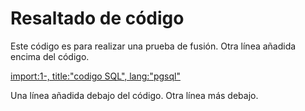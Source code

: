 # Resaltado de código

Este código es para realizar una prueba de fusión.
Otra línea añadida encima del código.

[import:1-, title:"codigo SQL", lang:"pgsql"](codigo.sql)

Una línea añadida debajo del código.
Otra línea más debajo.








